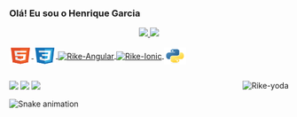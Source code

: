 ### Olá! Eu sou o Henrique Garcia

<div align="center">
  <a href="https://github.com/lucastamura">
  <img height="180em" src="https://github-readme-stats.vercel.app/api?username=rikegb&show_icons=true&theme=dark&include_all_commits=true&count_private=true"/>
  <img height="180em" src="https://github-readme-stats.vercel.app/api/top-langs/?username=rikegb&layout=compact&langs_count=7&theme=dark"/>
</div>

<div style="display: inline_block"><br>
   <img align="center" alt="Rike-HTML" height="30" width="40" src="https://raw.githubusercontent.com/devicons/devicon/master/icons/html5/html5-original.svg">
  <img align="center" alt="Rike-CSS" height="30" width="40" src="https://raw.githubusercontent.com/devicons/devicon/master/icons/css3/css3-original.svg">
  <img align="center" alt="Rike-Angular" height="30" width="30" src="https://cdn.discordapp.com/attachments/948601107402354703/1049442319990009906/angular_logo_icon_169595.png">
  <img align="center" alt="Rike-Ionic" height="30" width="80" src="https://cdn.discordapp.com/attachments/948601107402354703/1049442648609529866/2560px-Ionic_Logo.svg.png">
  <img align="center" alt="Rike-Python" height="30" width="40" src="https://raw.githubusercontent.com/devicons/devicon/master/icons/python/python-original.svg">
</div>

  ##
<div>
   <a href = "https://www.linkedin.com/in/rikegb/"><img src="https://img.shields.io/badge/LinkedIn-0077B5?style=for-the-badge&logo=linkedin&logoColor=white" target="_blank"></a>
    <a href = "https://www.instagram.com/rike_gb/"><img src="https://img.shields.io/badge/Instagram-E4405F?style=for-the-badge&logo=instagram&logoColor=white" target="_blank"></a>
    <a href = "mailto:contato.rikegb@gmail.com"><img src="https://img.shields.io/badge/Gmail-D14836?style=for-the-badge&logo=gmail&logoColor=white" target="_blank"></a>
    <img align="right" alt="Rike-yoda" src="https://cdn.discordapp.com/attachments/948601107402354703/948602113443897454/mandalorian-baby-yoda.gif">
  </div>
     

   ![Snake animation](https://github.com/rikegb/rikegb/blob/output/github-contribution-grid-snake.svg)   
